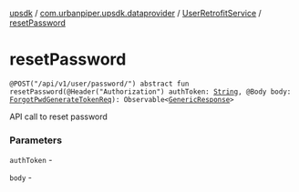[upsdk](../../index.md) / [com.urbanpiper.upsdk.dataprovider](../index.md) / [UserRetrofitService](index.md) / [resetPassword](./reset-password.md)

# resetPassword

`@POST("/api/v1/user/password/") abstract fun resetPassword(@Header("Authorization") authToken: `[`String`](https://kotlinlang.org/api/latest/jvm/stdlib/kotlin/-string/index.html)`, @Body body: `[`ForgotPwdGenerateTokenReq`](../../com.urbanpiper.upsdk.model.networkresponse/-forgot-pwd-generate-token-req/index.md)`): Observable<`[`GenericResponse`](../../com.urbanpiper.upsdk.model.networkresponse/-generic-response/index.md)`>`

API call to reset password

### Parameters

`authToken` -

`body` - 